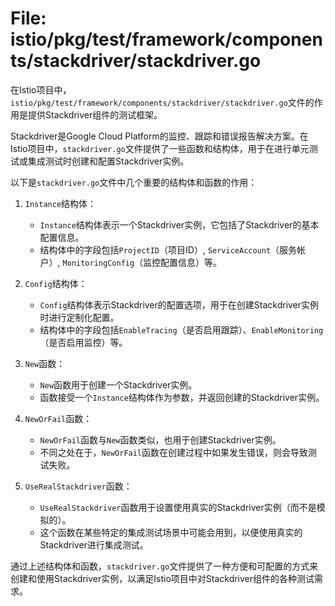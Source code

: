 # File: istio/pkg/test/framework/components/stackdriver/stackdriver.go

在Istio项目中，`istio/pkg/test/framework/components/stackdriver/stackdriver.go`文件的作用是提供Stackdriver组件的测试框架。

Stackdriver是Google Cloud Platform的监控、跟踪和错误报告解决方案。在Istio项目中，`stackdriver.go`文件提供了一些函数和结构体，用于在进行单元测试或集成测试时创建和配置Stackdriver实例。

以下是`stackdriver.go`文件中几个重要的结构体和函数的作用：

1. `Instance`结构体：
   - `Instance`结构体表示一个Stackdriver实例，它包括了Stackdriver的基本配置信息。
   - 结构体中的字段包括`ProjectID`（项目ID）, `ServiceAccount`（服务帐户）, `MonitoringConfig`（监控配置信息）等。

2. `Config`结构体：
   - `Config`结构体表示Stackdriver的配置选项，用于在创建Stackdriver实例时进行定制化配置。
   - 结构体中的字段包括`EnableTracing`（是否启用跟踪）、`EnableMonitoring`（是否启用监控）等。

3. `New`函数：
   - `New`函数用于创建一个Stackdriver实例。
   - 函数接受一个`Instance`结构体作为参数，并返回创建的Stackdriver实例。

4. `NewOrFail`函数：
   - `NewOrFail`函数与`New`函数类似，也用于创建Stackdriver实例。
   - 不同之处在于，`NewOrFail`函数在创建过程中如果发生错误，则会导致测试失败。

5. `UseRealStackdriver`函数：
   - `UseRealStackdriver`函数用于设置使用真实的Stackdriver实例（而不是模拟的）。
   - 这个函数在某些特定的集成测试场景中可能会用到，以便使用真实的Stackdriver进行集成测试。

通过上述结构体和函数，`stackdriver.go`文件提供了一种方便和可配置的方式来创建和使用Stackdriver实例，以满足Istio项目中对Stackdriver组件的各种测试需求。

